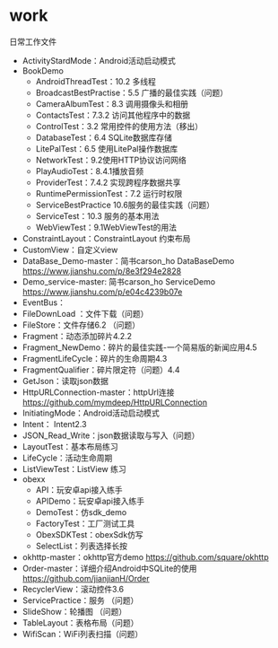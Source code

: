 # work
日常工作文件

- ActivityStardMode：Android活动启动模式
- BookDemo
  - AndroidThreadTest：10.2 多线程
  - BroadcastBestPractise：5.5 广播的最佳实践（问题）
  - CameraAlbumTest：8.3 调用摄像头和相册
  - ContactsTest：7.3.2 访问其他程序中的数据 
  - ControlTest：3.2 常用控件的使用方法（移出）
  - DatabaseTest：6.4 SQLite数据库存储
  - LitePalTest：6.5 使用LitePal操作数据库
  - NetworkTest：9.2使用HTTP协议访问网络
  - PlayAudioTest：8.4.1播放音频
  - ProviderTest：7.4.2 实现跨程序数据共享
  - RuntimePermissionTest：7.2 运行时权限
  - ServiceBestPractice 10.6服务的最佳实践（问题）
  - ServiceTest：10.3 服务的基本用法
  - WebViewTest：9.1WebViewTest的用法
- ConstraintLayout：ConstraintLayout 约束布局
- CustomView：自定义view
- DataBase_Demo-master：简书carson_ho   DataBaseDemo https://www.jianshu.com/p/8e3f294e2828
- Demo_service-master: 简书carson_ho ServiceDemo https://www.jianshu.com/p/e04c4239b07e
- EventBus：
- FileDownLoad ：文件下载（问题）
- FileStore：文件存储6.2 （问题）
- Fragment：动态添加碎片4.2.2
- Fragment_NewDemo：碎片的最佳实践-一个简易版的新闻应用4.5
- FragmentLifeCycle：碎片的生命周期4.3
- FragmentQualifier：碎片限定符（问题）4.4 
- GetJson：读取json数据
- HttpURLConnection-master：httpUrl连接 https://github.com/mymdeep/HttpURLConnection
- InitiatingMode：Android活动启动模式
- Intent： Intent2.3
- JSON_Read_Write：json数据读取与写入（问题）
- LayoutTest：基本布局练习
- LifeCycle：活动生命周期
- ListViewTest：ListView 练习
- obexx
  - API：玩安卓api接入练手
  - APIDemo：玩安卓api接入练手
  - DemoTest：仿sdk_demo
  - FactoryTest：工厂测试工具
  - ObexSDKTest：obexSdk仿写
  - SelectList：列表选择长按
- okhttp-master：okhttp官方demo https://github.com/square/okhttp
- Order-master：详细介绍Android中SQLite的使用 https://github.com/jianjianH/Order
- RecyclerView：滚动控件3.6
- ServicePractice：服务 （问题）
- SlideShow：轮播图 （问题）
- TableLayout：表格布局（问题）
- WifiScan：WiFi列表扫描（问题）














